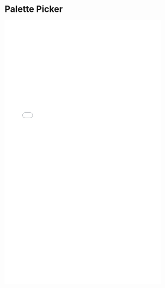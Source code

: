 # Palette Picker

<iframe src="palette_picker.html" width="100%" height="850px" style="border: none;"></iframe>
